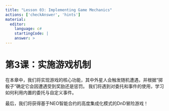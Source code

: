 ```yaml
---
title: "Lesson 03: Implementing Game Mechanics"
actions: ['checkAnswer', 'hints']
material: 
  editor:
    language: c#
    startingCode: |
    answer: > 
---
```


# 第3课：实施游戏机制

在本章中，我们将实现游戏的核心功能，其中外星人会触发随机遭遇，并根据“掷骰子”确定它会因遭遇受到奖励还是惩罚。 我们将遇到对委托和事件的使用，学习如何利用内置的委托与自定义事件。

最后，我们将获得基于NEO智能合约的高度集成化模式的DnD冒险游戏！
